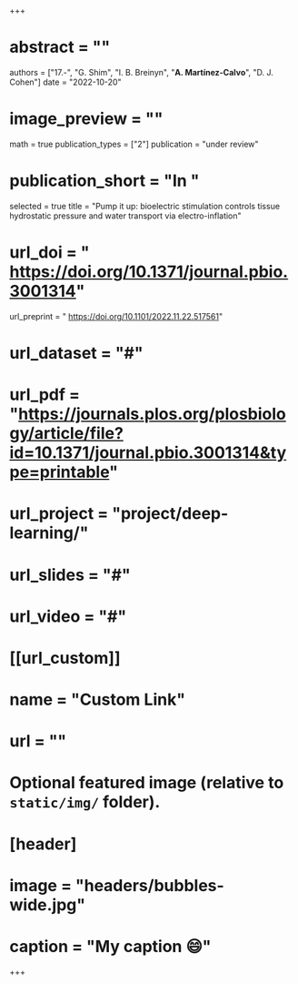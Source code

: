 +++

# abstract = ""
authors = ["17.-", "G. Shim", "I. B. Breinyn", "**A. Martínez-Calvo**", "D. J. Cohen"]
date = "2022-10-20"
# image_preview = ""
math = true
publication_types = ["2"]
publication = "under review"
# publication_short = "In "
selected = true
title = "Pump it up: bioelectric stimulation controls tissue hydrostatic pressure and water transport via electro-inflation"
# url_doi = " https://doi.org/10.1371/journal.pbio.3001314"
url_preprint = " https://doi.org/10.1101/2022.11.22.517561"
# url_dataset = "#"
# url_pdf = "https://journals.plos.org/plosbiology/article/file?id=10.1371/journal.pbio.3001314&type=printable"
# url_project = "project/deep-learning/"
# url_slides = "#"
# url_video = "#"

# [[url_custom]]
 # name = "Custom Link"
 # url = ""

# Optional featured image (relative to `static/img/` folder).
# [header]
# image = "headers/bubbles-wide.jpg"
# caption = "My caption :smile:"

+++
